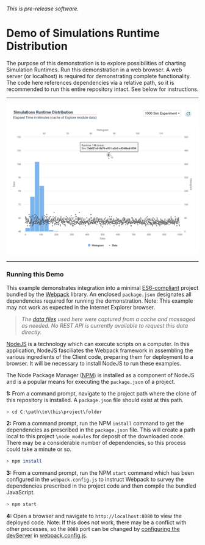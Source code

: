 ###### This is pre-release software.
# Demo of Simulations Runtime Distribution

The purpose of this demonstration is to explore possibilities of charting Simulation Runtimes. Run this demonstration in a web browser. A web server (or localhost) is required for demonstrating complete functionality. The code here references dependencies via a relative path, so it is recommended to run this entire repository intact. See below for instructions.

***
![A prototype.](build/example.png)
***

### Running this Demo
This example demonstrates integration into a minimal [ES6-compliant](http://es6-features.org/) project bundled by the [Webpack](https://webpack.js.org/) library. An enclosed `package.json` designates all dependencies required for running the demonstration. Note: This example may not work as expected in the Internet Explorer browser.

>*The [data files](build/data/) used here were captured from a cache and massaged as needed. No REST API is currently available to request this data directly.*

[NodeJS](https://nodejs.org/en/download/) is a technology which can execute scripts on a computer. In this application, NodeJS fasciliates the Webpack framework in assembling the various ingredients of the Client code, preparing them for deployment to a browser. It will be necessary to install NodeJS to run these examples.

The Node Package Manager ([NPM](https://www.npmjs.com/get-npm)) is installed as a component of NodeJS and is a popular means for executing the `package.json` of a project.

**1:** From a command prompt, navigate to the project path where the clone of this repository is installed. A `package.json` file should exist at this path.
```sh
> cd C:\path\to\this\project\folder
```
**2:** From a command prompt, run the NPM `install` command to get the dependencies as prescribed in the `package.json` file. This will create a path local to this project `\node_modules` for deposit of the downloaded code. There may be a considerable number of dependencies, so this process could take a minute or so.
```sh
> npm install
```
**3:** From a command prompt, run the NPM `start` command which has been configured in the `webpack.config.js` to instruct Webpack to survey the dependencies prescribed in the project code and then compile the bundled JavaScript.
```sh
> npm start
```
**4:** Open a browser and navigate to `http://localhost:8080` to view the deployed code. Note: If this does not work, there may be a conflict with other processes, so the `8080` port can be changed by [configuring the devServer](https://webpack.js.org/configuration/dev-server/) in [webpack.config.js](webpack.config.js).